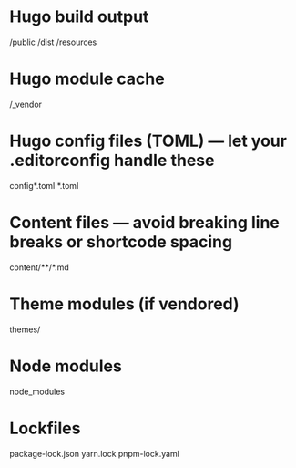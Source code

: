 # Hugo build output
/public
/dist
/resources

# Hugo module cache
/_vendor

# Hugo config files (TOML) — let your .editorconfig handle these
config*.toml
*.toml

# Content files — avoid breaking line breaks or shortcode spacing
content/**/*.md

# Theme modules (if vendored)
themes/

# Node modules
node_modules

# Lockfiles
package-lock.json
yarn.lock
pnpm-lock.yaml
